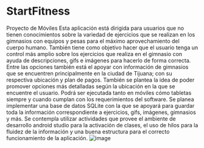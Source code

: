 # StartFitness
Proyecto de Móviles
Esta aplicación está dirigida para usuarios que no tienen conocimientos sobre la variedad de ejercicios que se realizan en los gimnasios con equipos y pesas para el máximo aprovechamiento del cuerpo humano. También tiene como objetivo hacer que el usuario tenga un control más amplio sobre los ejercicios que realiza en el gimnasio con ayuda de descripciones, gifs e imágenes para hacerlo de forma correcta.
Entre las opciones también está el apoyar con información de gimnasios que se encuentren principalmente en la ciudad de Tijuana; con su respectiva ubicación y plan de pagos. También se plantea la idea de poder promover opciones más detalladas según la ubicación en la que se encuentre el usuario.
Podrá ser ejecutada tanto en móviles cómo tabletas siempre y cuando cumplan con los requerimientos del software. Se planea implementar una base de datos SQLite con la que se apoyará para guardar toda la información correspondiente a ejercicios, gifs, imágenes, gimnasios y más. Se contempla utilizar actividades que provee el ambiente de desarrollo android studio para la activación de clases, el uso de hilos para la fluidez de la información y una buena estructura para el correcto funcionamiento de la aplicación.
![image](https://user-images.githubusercontent.com/61612843/209575344-513bf580-4353-4eb9-b737-48bc7f13f646.png)
